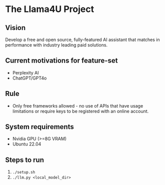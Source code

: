 # The Llama4U Project

## Vision
Develop a free and open source, fully-featured AI assistant that matches in performance with industry leading paid solutions.

## Current motivations for feature-set
- Perplexity AI
- ChatGPT/GPT4o

## Rule
- Only free frameworks allowed - no use of APIs that have usage limitations or require keys to be registered with an online account.

## System requirements
- Nvidia GPU (>=8G VRAM)
- Ubuntu 22.04

## Steps to run
1. `./setup.sh`
2. `./llm.py <local_model_dir>`
